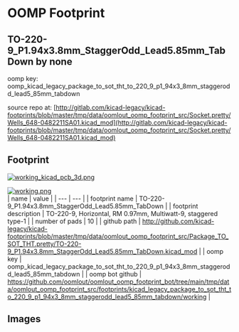 # OOMP Footprint  
## TO-220-9_P1.94x3.8mm_StaggerOdd_Lead5.85mm_TabDown  by none  
  
oomp key: oomp_kicad_legacy_package_to_sot_tht_to_220_9_p1_94x3_8mm_staggerodd_lead5_85mm_tabdown  
  
source repo at: [http://gitlab.com/kicad-legacy/kicad-footprints/blob/master/tmp/data/oomlout_oomp_footprint_src/Socket.pretty/Wells_648-0482211SA01.kicad_mod](http://gitlab.com/kicad-legacy/kicad-footprints/blob/master/tmp/data/oomlout_oomp_footprint_src/Socket.pretty/Wells_648-0482211SA01.kicad_mod)  
## Footprint  
  
[![working_kicad_pcb_3d.png](working_kicad_pcb_3d_600.png)](working_kicad_pcb_3d.png)  
  
[![working.png](working_600.png)](working.png)  
| name | value | 
| --- | --- | 
| footprint name | TO-220-9_P1.94x3.8mm_StaggerOdd_Lead5.85mm_TabDown | 
| footprint description | TO-220-9, Horizontal, RM 0.97mm, Multiwatt-9, staggered type-1 | 
| number of pads | 10 | 
| github path | http://github.com/kicad-legacy/kicad-footprints/blob/master/tmp/data/oomlout_oomp_footprint_src/Package_TO_SOT_THT.pretty/TO-220-9_P1.94x3.8mm_StaggerOdd_Lead5.85mm_TabDown.kicad_mod | 
| oomp key | oomp_kicad_legacy_package_to_sot_tht_to_220_9_p1_94x3_8mm_staggerodd_lead5_85mm_tabdown | 
| oomp bot github | https://github.com/oomlout/oomlout_oomp_footprint_bot/tree/main/tmp/data/oomlout_oomp_footprint_src/footprints/kicad_legacy_package_to_sot_tht_to_220_9_p1_94x3_8mm_staggerodd_lead5_85mm_tabdown/working | 
## Images  
